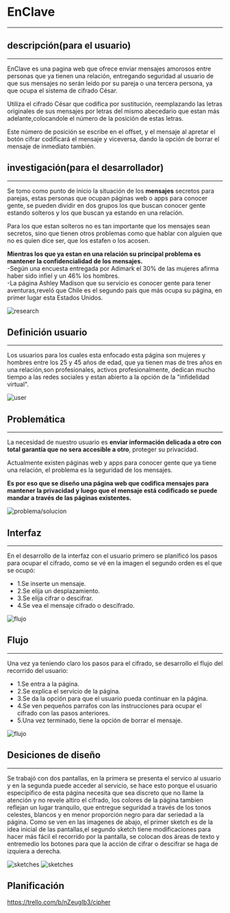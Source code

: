 # EnClave
***

## descripción(para el usuario)
***
EnClave es una pagina web que ofrece enviar mensajes amorosos entre personas que ya tienen una relación, entregando seguridad al usuario de que sus mensajes no serán leido por su pareja o una tercera persona, ya que ocupa el sistema de cifrado César. 

 Utiliza el cifrado César que codifica por sustitución, reemplazando las letras originales de sus mensajes por letras del mismo abecedario que estan  más adelante,colocandole el número de la posición de estas letras.

 Este número de posición se escribe en el offset, y el mensaje al apretar el botón cifrar codificará el mensaje y viceversa, dando la opción de borrar el mensaje de inmediato también.





## investigación(para el desarrollador)
***
Se tomo como punto de inicio la situación de los <b>mensajes</b> secretos para parejas, estas personas que ocupan páginas web o apps para conocer gente, se pueden dividir en dos grupos los que buscan conocer gente estando solteros y los que buscan ya estando en  una relación.

Para los que estan solteros no es tan importante que los mensajes sean secretos, sino que tienen otros problemas como que hablar con alguien que no es quien dice ser, que los estafen o los acosen.

<b>Mientras  los que ya estan en una relación su principal problema es mantener la confidencialidad de los mensajes.</b><br>
-Según una encuesta entregada por Adimark el 30% de las mujeres afirma haber sido infiel y un 46% los hombres.<br>
-La página Ashley Madison que su servicio es conocer gente para tener aventuras,reveló que Chile es el segundo pais que más ocupa su página, en primer lugar esta Estados Unidos.

![research](digitalizaciones/1.png)


## Definición usuario
***
Los usuarios para los cuales esta enfocado esta página son mujeres y hombres entre los 25 y 45 años de edad, que ya tienen mas de tres años en una relación,son profesionales, activos profesionalmente, dedican mucho tiempo a las redes sociales y estan abierto a la opción de la "infidelidad virtual".

![user](digitalizaciones/2.png) 

## Problemática
***
La necesidad de nuestro usuario es <b>enviar información delicada a otro con total garantía que no sera accesible a otro</b>, proteger su privacidad.<br>

Actualmente existen páginas web y apps para conocer gente que ya tiene una relación, el problema es la seguridad de los mensajes.<br>

<b>Es por eso que se diseño una página web que codifica mensajes para mantener la privacidad y luego que el mensaje está codificado se puede mandar a través de las páginas existentes.</b>

![problema/solucion](digitalizaciones/3.png)

 ## Interfaz
 ***
En el desarrollo de la interfaz con el usuario primero se planificó los pasos para ocupar el cifrado, como se vé en la imagen el segundo orden es el que se ocupó:
- 1.Se inserte un mensaje.<br>
- 2.Se elija un desplazamiento.<br>
- 3.Se elija cifrar o descifrar.<br>
- 4.Se vea el mensaje cifrado o descifrado.<br>

![flujo](digitalizaciones/5.png)

## Flujo 
***
Una vez ya teniendo claro los pasos para el cifrado, se desarrollo el flujo del recorrido del usuario:<br>
- 1.Se entra a la página.<br>
- 2.Se explica el servicio de la página.<br>
- 3.Se da la opción para que el usuario pueda continuar en la página.<br>
- 4.Se ven pequeños parrafos con las instrucciones para ocupar el cifrado con las pasos anteriores.<br>
- 5.Una vez terminado, tiene la opción de borrar el mensaje.

![flujo](digitalizaciones/4.png)

## Desiciones de diseño
***
Se trabajó con dos pantallas, en la primera se presenta el servico al usuario y en la segunda puede acceder al servicio, se hace esto porque el usuario especípifico de esta página necesita que sea discreto que no llame la atención y no revele altiro el cifrado, los colores de la página tambien reflejan un lugar tranquilo, que entregue seguridad a través de los tonos celestes, blancos y en menor proporción negro para dar seriedad a la página.
Como se ven en las imagenes de abajo, el primer sketch es de la idea inicial de las pantallas,el segundo sketch tiene modificaciones para hacer más fácil el recorrido por la pantalla, se colocan dos áreas de texto y entremedio los botones para que la acción de cifrar o descifrar se haga de izquiera a derecha. 

![sketches](digitalizaciones/6.png)
![sketches](digitalizaciones/7.png)


## Planificación
<https://trello.com/b/nZeugIb3/cipher>
 

 


